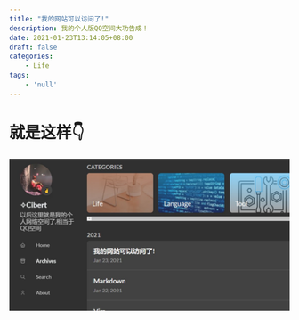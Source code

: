 ```yaml
---
title: "我的网站可以访问了!"
description: 我的个人版QQ空间大功告成！
date: 2021-01-23T13:14:05+08:00
draft: false
categories:
    - Life
tags:
    - 'null'
---
```


# 就是这样👇

![ddd](/post/Life/xoxzzz.jpg)